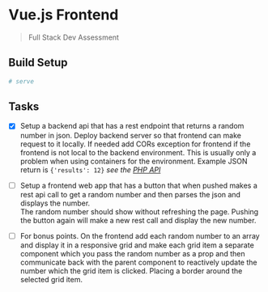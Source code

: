  # Vue.js Frontend

> Full Stack Dev Assessment

## Build Setup

``` bash
# serve 
```
## Tasks

- [x] Setup a backend api that has a rest endpoint that returns a random number in json. 
    Deploy backend server so that frontend can make request to it locally. If needed add CORs exception for frontend if the frontend is not local to the backend environment. This is usually only a problem when using containers for the environment.
    Example JSON return is ``` {'results': 12} ```
    *see the [PHP API](https://github.com/hugentoblerd/clevercoding-test2-api)*

- [ ] Setup a frontend web app that has a button that when pushed makes a rest api call to get a random number and then parses the json and displays the number.  
    The random number should show without refreshing the page. Pushing the button again will make a new rest call and display the new number.

- [ ] For bonus points. On the frontend add each random number to an array and display it in a responsive grid and make each grid item a separate component which you pass the random number as a prop and then communicate back with the parent component to reactively update the number which the grid item is clicked.  Placing a border around the selected grid item.